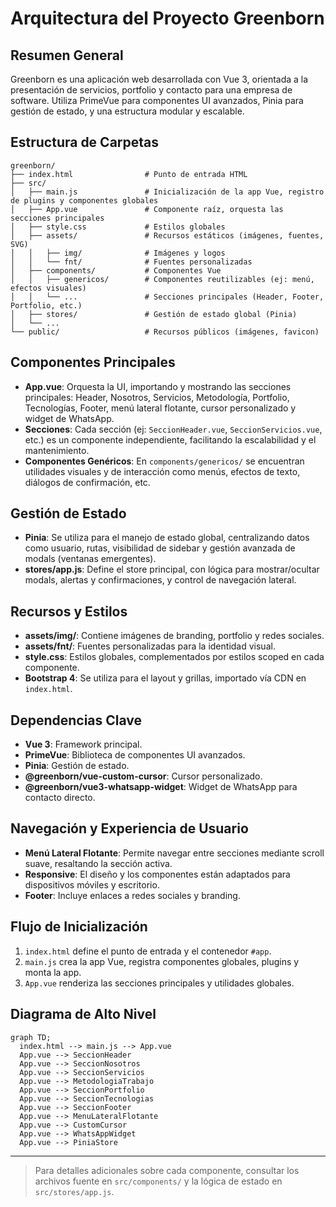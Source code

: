 # Arquitectura del Proyecto Greenborn

## Resumen General
Greenborn es una aplicación web desarrollada con Vue 3, orientada a la presentación de servicios, portfolio y contacto para una empresa de software. Utiliza PrimeVue para componentes UI avanzados, Pinia para gestión de estado, y una estructura modular y escalable.

## Estructura de Carpetas

```
greenborn/
├── index.html                # Punto de entrada HTML
├── src/
│   ├── main.js               # Inicialización de la app Vue, registro de plugins y componentes globales
│   ├── App.vue               # Componente raíz, orquesta las secciones principales
│   ├── style.css             # Estilos globales
│   ├── assets/               # Recursos estáticos (imágenes, fuentes, SVG)
│   │   ├── img/              # Imágenes y logos
│   │   └── fnt/              # Fuentes personalizadas
│   ├── components/           # Componentes Vue
│   │   ├── genericos/        # Componentes reutilizables (ej: menú, efectos visuales)
│   │   └── ...               # Secciones principales (Header, Footer, Portfolio, etc.)
│   ├── stores/               # Gestión de estado global (Pinia)
│   └── ...
└── public/                   # Recursos públicos (imágenes, favicon)
```

## Componentes Principales
- **App.vue**: Orquesta la UI, importando y mostrando las secciones principales: Header, Nosotros, Servicios, Metodología, Portfolio, Tecnologías, Footer, menú lateral flotante, cursor personalizado y widget de WhatsApp.
- **Secciones**: Cada sección (ej: `SeccionHeader.vue`, `SeccionServicios.vue`, etc.) es un componente independiente, facilitando la escalabilidad y el mantenimiento.
- **Componentes Genéricos**: En `components/genericos/` se encuentran utilidades visuales y de interacción como menús, efectos de texto, diálogos de confirmación, etc.

## Gestión de Estado
- **Pinia**: Se utiliza para el manejo de estado global, centralizando datos como usuario, rutas, visibilidad de sidebar y gestión avanzada de modals (ventanas emergentes).
- **stores/app.js**: Define el store principal, con lógica para mostrar/ocultar modals, alertas y confirmaciones, y control de navegación lateral.

## Recursos y Estilos
- **assets/img/**: Contiene imágenes de branding, portfolio y redes sociales.
- **assets/fnt/**: Fuentes personalizadas para la identidad visual.
- **style.css**: Estilos globales, complementados por estilos scoped en cada componente.
- **Bootstrap 4**: Se utiliza para el layout y grillas, importado vía CDN en `index.html`.

## Dependencias Clave
- **Vue 3**: Framework principal.
- **PrimeVue**: Biblioteca de componentes UI avanzados.
- **Pinia**: Gestión de estado.
- **@greenborn/vue-custom-cursor**: Cursor personalizado.
- **@greenborn/vue3-whatsapp-widget**: Widget de WhatsApp para contacto directo.

## Navegación y Experiencia de Usuario
- **Menú Lateral Flotante**: Permite navegar entre secciones mediante scroll suave, resaltando la sección activa.
- **Responsive**: El diseño y los componentes están adaptados para dispositivos móviles y escritorio.
- **Footer**: Incluye enlaces a redes sociales y branding.

## Flujo de Inicialización
1. `index.html` define el punto de entrada y el contenedor `#app`.
2. `main.js` crea la app Vue, registra componentes globales, plugins y monta la app.
3. `App.vue` renderiza las secciones principales y utilidades globales.

## Diagrama de Alto Nivel
```mermaid
graph TD;
  index.html --> main.js --> App.vue
  App.vue --> SeccionHeader
  App.vue --> SeccionNosotros
  App.vue --> SeccionServicios
  App.vue --> MetodologiaTrabajo
  App.vue --> SeccionPortfolio
  App.vue --> SeccionTecnologias
  App.vue --> SeccionFooter
  App.vue --> MenuLateralFlotante
  App.vue --> CustomCursor
  App.vue --> WhatsAppWidget
  App.vue --> PiniaStore
```

---

> Para detalles adicionales sobre cada componente, consultar los archivos fuente en `src/components/` y la lógica de estado en `src/stores/app.js`. 